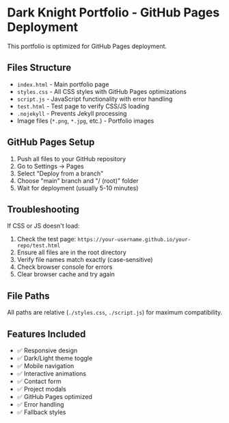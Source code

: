 # Dark Knight Portfolio - GitHub Pages Deployment

This portfolio is optimized for GitHub Pages deployment.

## Files Structure
- `index.html` - Main portfolio page
- `styles.css` - All CSS styles with GitHub Pages optimizations
- `script.js` - JavaScript functionality with error handling
- `test.html` - Test page to verify CSS/JS loading
- `.nojekyll` - Prevents Jekyll processing
- Image files (`*.png`, `*.jpg`, etc.) - Portfolio images

## GitHub Pages Setup

1. Push all files to your GitHub repository
2. Go to Settings → Pages
3. Select "Deploy from a branch"
4. Choose "main" branch and "/ (root)" folder
5. Wait for deployment (usually 5-10 minutes)

## Troubleshooting

If CSS or JS doesn't load:

1. Check the test page: `https://your-username.github.io/your-repo/test.html`
2. Ensure all files are in the root directory
3. Verify file names match exactly (case-sensitive)
4. Check browser console for errors
5. Clear browser cache and try again

## File Paths
All paths are relative (`./styles.css`, `./script.js`) for maximum compatibility.

## Features Included
- ✅ Responsive design
- ✅ Dark/Light theme toggle
- ✅ Mobile navigation
- ✅ Interactive animations
- ✅ Contact form
- ✅ Project modals
- ✅ GitHub Pages optimized
- ✅ Error handling
- ✅ Fallback styles
